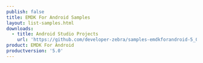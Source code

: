```yaml
---
publish: false
title: EMDK For Android Samples
layout: list-samples.html
downloads:
  - title: Android Studio Projects
    url: 'https://github.com/developer-zebra/samples-emdkforandroid-5_0/archive/AllSamples.zip'
product: EMDK For Android
productversion: '5.0'
---
```




















